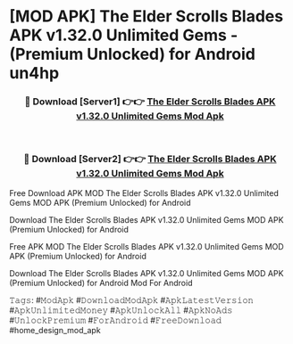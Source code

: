 # [MOD APK] The Elder Scrolls Blades APK v1.32.0 Unlimited Gems - (Premium Unlocked) for Android un4hp



<div align="center">
<h3>🔴 Download [Server1] 👉👉 <a href="https://momento.my/?title=The_Elder_Scrolls_Blades_APK_v1.32.0_Unlimited_Gems">The Elder Scrolls Blades APK v1.32.0 Unlimited Gems Mod Apk</a></h3><br>

<h3>🔴 Download [Server2] 👉👉 <a href="https://momento.my/?title=The_Elder_Scrolls_Blades_APK_v1.32.0_Unlimited_Gems">The Elder Scrolls Blades APK v1.32.0 Unlimited Gems Mod Apk</a></h3>
</div>



Free Download APK MOD The Elder Scrolls Blades APK v1.32.0 Unlimited Gems MOD APK (Premium Unlocked) for Android

Download The Elder Scrolls Blades APK v1.32.0 Unlimited Gems MOD APK (Premium Unlocked) for Android

Free APK MOD The Elder Scrolls Blades APK v1.32.0 Unlimited Gems MOD APK (Premium Unlocked) for Android

Download The Elder Scrolls Blades APK v1.32.0 Unlimited Gems MOD APK (Premium Unlocked) for Android Mod For Android

𝚃𝚊𝚐𝚜: #𝙼𝚘𝚍𝙰𝚙𝚔 #𝙳𝚘𝚠𝚗𝚕𝚘𝚊𝚍𝙼𝚘𝚍𝙰𝚙𝚔 #𝙰𝚙𝚔𝙻𝚊𝚝𝚎𝚜𝚝𝚅𝚎𝚛𝚜𝚒𝚘𝚗 #𝙰𝚙𝚔𝚄𝚗𝚕𝚒𝚖𝚒𝚝𝚎𝚍𝙼𝚘𝚗𝚎𝚢 #𝙰𝚙𝚔𝚄𝚗𝚕𝚘𝚌𝚔𝙰𝚕𝚕 #𝙰𝚙𝚔𝙽𝚘𝙰𝚍𝚜 #𝚄𝚗𝚕𝚘𝚌𝚔𝙿𝚛𝚎𝚖𝚒𝚞𝚖 #𝙵𝚘𝚛𝙰𝚗𝚍𝚛𝚘𝚒𝚍 #𝙵𝚛𝚎𝚎𝙳𝚘𝚠𝚗𝚕𝚘𝚊𝚍 #home_design_mod_apk
